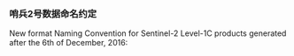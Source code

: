 ### 哨兵2号数据命名约定
New format Naming Convention for Sentinel-2 Level-1C products generated after the 6th of December, 2016:

